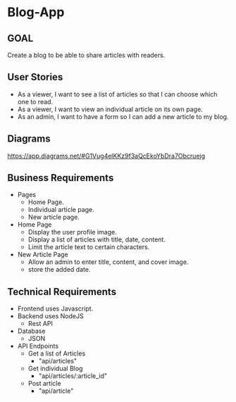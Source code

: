 # Blog-App

## GOAL
Create a blog to be able to share articles with readers.

## User Stories
* As a viewer, I want to see a list of articles so that I can choose which one to read.
* As a viewer, I want to view an individual article on its own page.
* As an admin, I want to have a form so I can add a new article to my blog. 


## Diagrams
https://app.diagrams.net/#G1Vug4elKKz9f3aQcEkoYbDra7Obcruejg 
## Business Requirements
* Pages
    * Home Page.
    * Individual article page.
    * New article page.
* Home Page
    * Display the user profile image.
    * Display a list of articles with title, date, content.
    * Limit the article text to certain characters. 
* New Article Page
    * Allow an admin to enter title, content, and cover image. 
    * store the added date. 
	
## Technical Requirements
* Frontend uses Javascript. 
* Backend uses NodeJS
    * Rest API
* Database
    * JSON
* API Endpoints
    * Get a list of Articles
        * "api/articles"
    * Get individual Blog
        * "api/articles/:article_id"
    * Post article
        * "api/article"
